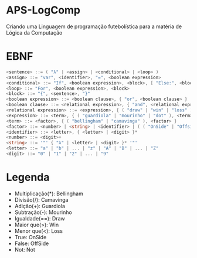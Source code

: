 # APS-LogComp
Criando uma Linguagem de programação futebolística para a matéria de Lógica da Computação

# EBNF
```go
<sentence> ::= ( "λ" | <assign> | <conditional> | <loop> )
<assign> ::= "var", <identifier>, "=", <boolean expression>
<conditional> ::= "If", <boolean expression>, <block>, [ "Else:", <block> ]
<loop> ::= "For", <boolean expression>, <block>
<block> ::= "{", <sentence>, "}"
<boolean expression> ::= <boolean clause>, { "or", <boolean clause> }
<boolean clause> ::= <relational expression>, { "and", <relational expression> }
<relational expression> ::= <expression>, { ( "draw" | "win" | "loss" ), <expression> }
<expression> ::= <term>, { ( "guardiola" | "mourinho" | "dot" ), <term> }
<term> ::= <factor>, { ( "bellingham" | "camavinga" ), <factor> }
<factor> ::= <number> | <string> | <identifier> | ( ( "OnSide" | "Offside" | "not" ), <factor> )
<identifier> ::= <letter>, { <letter> | <digit> }*
<number> ::= <digit>+
<string> ::= '"' { "λ" | <letter> | <digit> }* '"'
<letter> ::= "a" | "b" | ... | "z" | "A" | "B" | ... | "Z"
<digit> ::= "0" | "1" | "2" | ... | "9"
```

# Legenda

- Multiplicação(*): Bellingham
- Divisão(/): Camavinga
- Adição(+): Guardiola
- Subtração(-): Mourinho
- Igualdade(==): Draw
- Maior que(>): Win
- Menor que(<): Loss
- True: OnSide
- False: OffSide
- Not: Not
